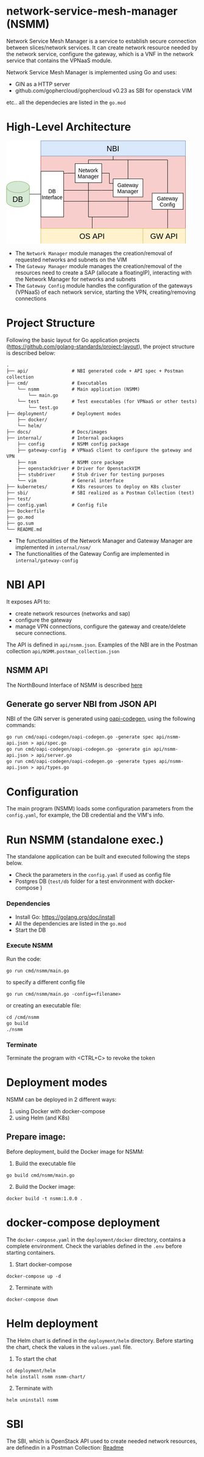 # network-service-mesh-manager (NSMM)
Network Service Mesh Manager is a service to establish secure connection between slices/network services. It can create network resource needed by the network service, configure the gateway, which is a VNF in the network service that contains the VPNaaS module.

Network Service Mesh Manager is implemented using Go and uses:
- GIN as a HTTP server 
- github.com/gophercloud/gophercloud v0.23 as SBI for openstack VIM

etc.. all the dependecies are listed in the `go.mod`

# High-Level Architecture
![](docs/architecture.png)
- The `Network Manager` module manages the creation/removal of requested networks and subnets on the VIM
- The `Gateway Manager` module manages the creation/removal of the resources need to create a SAP (allocate a floatingIP), interacting with the Network Manager for networks and subnets
- The `Gateway Config` module handles the configuration of the gateways (VPNaaS) of each network service, starting the VPN, creating/removing connections

# Project Structure
Following the basic layout for Go application projects (https://github.com/golang-standards/project-layout), the project structure is described below:
```
.
├── api/                # NBI generated code + API spec + Postman collection
├── cmd/                # Executables
    └── nsmm            # Main application (NSMM)
        └── main.go
    └── test            # Test executables (for VPNaaS or other tests)
        └── test.go
├── deployment/         # Deployment modes
    ├── docker/ 
    └── helm/
├── docs/               # Docs/images
├── internal/           # Internal packages
    ├── config          # NSMM config package
    ├── gateway-config  # VPNaaS client to configure the gateway and VPN
    ├── nsm             # NSMM core package
    ├── openstackdriver # Driver for OpenstackVIM
    ├── stubdriver      # Stub driver for testing purposes
    └── vim             # General interface
├── kubernetes/         # K8s resources to deploy on K8s cluster
├── sbi/                # SBI realized as a Postman Collection (test)
├── test/
├── config.yaml         # Config file
├── Dockerfile
├── go.mod
├── go.sum
└── README.md
```
- The functionalities of the Network Manager and Gateway Manager are implemented in `internal/nsm/`
- The functionalities of the Gateway Config are implemented in `internal/gateway-config`

# NBI API
It exposes API to:
- create network resources (networks and sap) 
- configure the gateway 
- manage VPN connections, configure the gateway and create/delete secure connections.

The API is defined in `api/nsmm.json`. Examples of the NBI are in the Postman collection `api/NSMM.postman_collection.json`

## NSMM API
The NorthBound Interface of NSMM is described [here](https://5gzorro.github.io/network-service-mesh-manager/ "NSMM API")


## Generate go server NBI from JSON API
NBI of the GIN server is generated using [oapi-codegen](https://github.com/deepmap/oapi-codegen), using the following commands:
```
go run cmd/oapi-codegen/oapi-codegen.go -generate spec api/nsmm-api.json > api/spec.go
go run cmd/oapi-codegen/oapi-codegen.go -generate gin api/nsmm-api.json > api/server.go
go run cmd/oapi-codegen/oapi-codegen.go -generate types api/nsmm-api.json > api/types.go
```

# Configuration
The main program (NSMM) loads some configuration parameters from the `config.yaml`, for example, the DB credential and the VIM's info.

# Run NSMM (standalone exec.)
The standalone application can be built and executed following the steps below. 
- Check the parameters in the `config.yaml` if used as config file
- Postgres DB (`test/db` folder for a test environment with docker-compose )
### Dependencies
- Install Go: https://golang.org/doc/install
- All the dependencies are listed in the `go.mod`
- Start the DB

### Execute NSMM
Run the code:
```
go run cmd/nsmm/main.go
```
to specify a different config file
```
go run cmd/nsmm/main.go -config=<filename>
```

or creating an executable file:
```
cd /cmd/nsmm
go build
./nsmm
```

### Terminate
Terminate the program with <CTRL+C> to revoke the token

# Deployment modes
NSMM can be deployed in 2 different ways:
1. using Docker with docker-compose
2. using Helm (and K8s)

## Prepare image:
Before deployment, build the Docker image for NSMM:
1. Build the executable file
```
go build cmd/nsmm/main.go
```
2. Build the Docker image:
```
docker build -t nsmm:1.0.0 .
```

# docker-compose deployment
The `docker-compose.yaml` in the `deployment/docker` directory, contains a complete environment. Check the variables defined in the `.env` before starting containers.

1. Start docker-compose 
```
docker-compose up -d
```
2. Terminate with
```
docker-compose down
```

# Helm deployment
The Helm chart is defined in the `deployment/helm` directory. Before starting the chart, check the values in the `values.yaml` file.

1. To start the chat
```
cd deployment/helm
helm install nsmm nsmm-chart/
```
2. Terminate with
```
helm uninstall nsmm
```


# SBI
The SBI, which is OpenStack API used to create needed network resources, are definedin in a Postman Collection:
[Readme](sbi/README.md)
